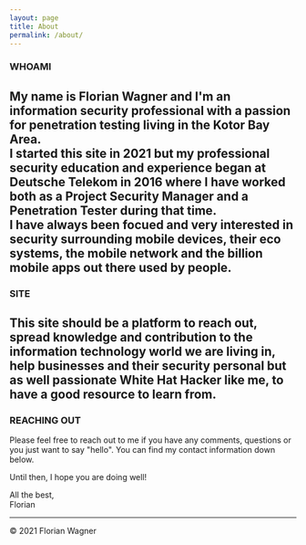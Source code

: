 ```yaml
---
layout: page
title: About
permalink: /about/
---
```

### WHOAMI
My name is Florian Wagner and I'm an information security professional with a passion for penetration testing living in the Kotor Bay Area.   
I started this site in 2021 but my professional security education and experience began at Deutsche Telekom in 2016 where I have worked both as a Project Security Manager and a Penetration Tester during that time.  
I have always been focued and very interested in security surrounding mobile devices, their eco systems, the mobile network and the billion mobile apps out there used by people.  
---------
### SITE
This site should be a platform to reach out, spread knowledge and contribution to the information technology world we are living in, help businesses and their security personal but as well passionate White Hat Hacker like me, to have a good resource to learn from.   
---------
### REACHING OUT
Please feel free to reach out to me if you have any comments, questions or you just want to say "hello". You can find my contact information down below.  
  
Until then, I hope you are doing well!

All the best,  
Florian  
  
---------  
© 2021 Florian Wagner 

<style>
.footer-heading {
  display: none;
}
</style>
